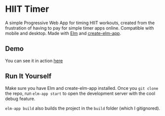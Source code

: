 # HIIT Timer

A simple Progressive Web App for timing HIIT workouts, created from the frustration of having to pay for simple timer apps online. Compatible with mobile and desktop. Made with [Elm](https://elm-lang.org) and [create-elm-app](https://github.com/halfzebra/create-elm-app).


## Demo 

You can see it in action [here](https://joshuaji.com/projects/hiit-timer/)

## Run It Yourself

Make sure you have Elm and create-elm-app installed. Once you `git clone` the repo, run `elm-app start` to open the development server with the cool debug feature.

`elm-app build` also builds the project in the `build` folder (which I gitignored).